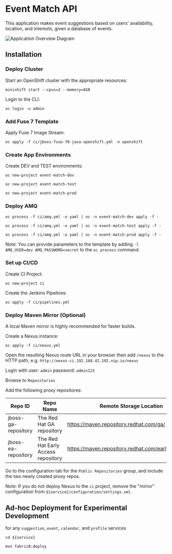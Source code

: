 # Event Match API

This application makes event suggestions based on users' availability, location, and interests, given a database of events.

![Application Overview Diagram](agile-integration-demo.jpg?raw=true "Application Overview Diagram") 

## Installation

### Deploy Cluster

Start an OpenShift cluster with the appropriate resources: 

`minishift start --cpus=2 --memory=6GB`

Login to the CLI: 

`oc login -u admin`

### Add Fuse 7 Template

Apply Fuse 7 Image Stream: 

`oc apply -f ci/jboss-fuse-70-java-openshift.yml -n openshift`

### Create App Environments

Create DEV and TEST environments:

`oc new-project event-match-dev`

`oc new-project event-match-test`

`oc new-project event-match-prod`

### Deploy AMQ

`oc process -f ci/amq.yml -o yaml | oc -n event-match-dev apply -f -`

`oc process -f ci/amq.yml -o yaml | oc -n event-match-test apply -f -`

`oc process -f ci/amq.yml -o yaml | oc -n event-match-prod apply -f -`

Note: You can provide parameters to the template by adding `-l AMQ_USER=dev AMQ_PASSWORD=secret` to the `oc process` command.

### Set up CI/CD

Create CI Project:

`oc new-project ci`

Create the Jenkins Pipelines:

`oc apply -f ci/pipelines.yml`

### Deploy Maven Mirror (Optional)

A local Maven mirror is highly recommended for faster builds.

Create a Nexus instance:

`oc apply -f ci/nexus.yml`

Open the resulting Nexus route URL in your browser then add `/nexus` to the HTTP path, e.g. `http://nexus-ci.192.168.42.192.nip.io/nexus`

Login with user: `admin` password: `admin123`

Browse to `Repositories`

Add the following proxy repositores:

| Repo ID             | Repo Name                           | Remote Storage Location                              |
| ------------------- | ----------------------------------- | ---------------------------------------------------- |
| jboss-ga-repository | The Red Hat GA repository           | https://maven.repository.redhat.com/ga/              |
| jboss-ea-repository | The Red Hat Early Access repository | https://maven.repository.redhat.com/earlyaccess/all/ |

Go to the configuration tab for the `Public Repositories` group, and include the two newly created proxy repos.

Note: If you do not deploy Nexus to the `ci` project, remove the "mirror" configuration from `${service}/configuration/settings.xml`.

## Ad-hoc Deployment for Experimental Development

for any `suggestion`, `event`, `calendar`, and `profile` services 

`cd ${service}` 

`mvn fabric8:deploy`
